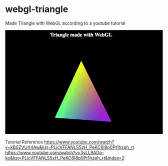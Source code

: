 # webgl-triangle
Made Triangle with WebGL  according to a youtube tutorial

![Alt text](demo_img/rotating-triangle.gif?raw=true "Triangle Demo")

Tutorial Reference
https://www.youtube.com/watch?v=kB0ZVUrI4Aw&list=PLjcVFFANLS5zH_PeKC6I8p0Pt1hzph_rt
https://www.youtube.com/watch?v=3yLL9ADo-ko&list=PLjcVFFANLS5zH_PeKC6I8p0Pt1hzph_rt&index=2
